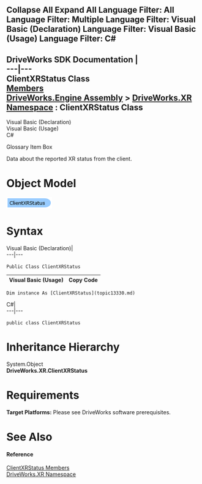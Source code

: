 Collapse All Expand All Language Filter: All  Language Filter: Multiple  Language Filter: Visual Basic (Declaration) Language Filter: Visual Basic (Usage) Language Filter: C#  
---  
DriveWorks SDK Documentation  |   
---|---  
ClientXRStatus Class   
[Members](topic13331.md)   
[DriveWorks.Engine Assembly](topic2156.md) > [DriveWorks.XR Namespace](topic13327.md) : ClientXRStatus Class  
---  
  
Visual Basic (Declaration)    
Visual Basic (Usage)    
C# 

Glossary Item Box

Data about the reported XR status from the client. 

# Object Model

![](dotnetdiagramimages/image727.png)

# Syntax

Visual Basic (Declaration)|   
---|---  
      
    
    Public Class ClientXRStatus   
  
Visual Basic (Usage)| Copy Code  
---|---  
      
    
    Dim instance As [ClientXRStatus](topic13330.md)  
  
C#|   
---|---  
      
    
    public class ClientXRStatus   
  
# Inheritance Hierarchy

System.Object  
**DriveWorks.XR.ClientXRStatus**  


# Requirements

**Target Platforms:** Please see DriveWorks software prerequisites.

# See Also

#### Reference

[ClientXRStatus Members](topic13331.md)   
[DriveWorks.XR Namespace](topic13327.md)


